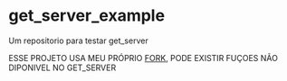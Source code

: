 # get_server_example
Um repositorio para testar get_server

ESSE PROJETO USA MEU PRÓPRIO [FORK](https://github.com/CpdnCristiano/get_server), PODE EXISTIR FUÇOES NÃO DIPONIVEL NO GET_SERVER
